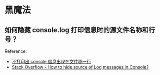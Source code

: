 # 黑魔法

## 如何隐藏 console.log 打印信息时的源文件名称和行号？

Reference:

- [不打印出 console 信息出现在文件哪一行](https://github.com/justjavac/the-front-end-knowledge-you-may-not-know/issues/37#issuecomment-403216813)
- [Stack Overflow - How to hide source of Log messages in Console?](https://stackoverflow.com/questions/34762774/how-to-hide-source-of-log-messages-in-console)
